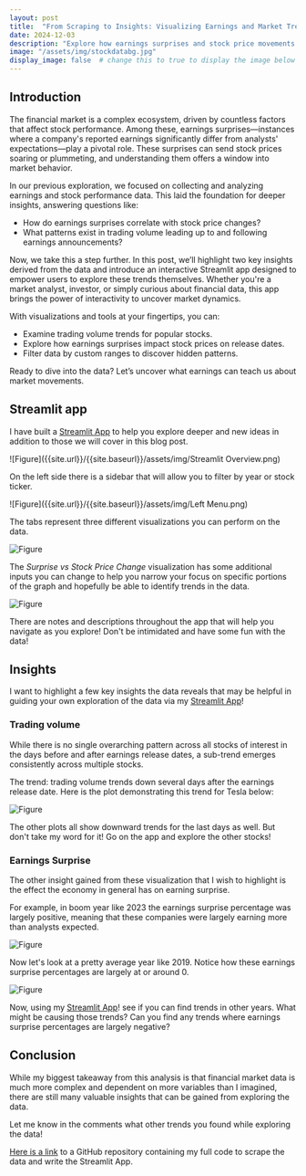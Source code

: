 ```yaml
---
layout: post
title:  "From Scraping to Insights: Visualizing Earnings and Market Trends"
date: 2024-12-03
description: "Explore how earnings surprises and stock price movements reveal deeper market trends. Using an interactive Streamlit app, you'll uncover insights about trading volumes, earnings surprises, and how they impact stock performance. Join us as we translate raw data into actionable market insights through visualizations and interactivity."  
image: "/assets/img/stockdatabg.jpg"
display_image: false  # change this to true to display the image below the banner 
---
```


## Introduction
The financial market is a complex ecosystem, driven by countless factors that affect stock performance. Among these, earnings surprises—instances where a company's reported earnings significantly differ from analysts' expectations—play a pivotal role. These surprises can send stock prices soaring or plummeting, and understanding them offers a window into market behavior.

In our previous exploration, we focused on collecting and analyzing earnings and stock performance data. This laid the foundation for deeper insights, answering questions like:

* How do earnings surprises correlate with stock price changes?
* What patterns exist in trading volume leading up to and following earnings announcements?

Now, we take this a step further. In this post, we’ll highlight two key insights derived from the data and introduce an interactive Streamlit app designed to empower users to explore these trends themselves. Whether you're a market analyst, investor, or simply curious about financial data, this app brings the power of interactivity to uncover market dynamics.

With visualizations and tools at your fingertips, you can:

* Examine trading volume trends for popular stocks.
* Explore how earnings surprises impact stock prices on release dates.
* Filter data by custom ranges to discover hidden patterns.

Ready to dive into the data? Let’s uncover what earnings can teach us about market movements.

## Streamlit app

I have built a [Streamlit App](https://another-stat386-theme-zxmsxtwgpqfsrr52835epd.streamlit.app/) to help you explore deeper and new ideas in addition to those we will cover in this blog post. 

![Figure]({{site.url}}/{{site.baseurl}}/assets/img/Streamlit Overview.png)

On the left side there is a sidebar that will allow you to filter by year or stock ticker. 

![Figure]({{site.url}}/{{site.baseurl}}/assets/img/Left Menu.png)

The tabs represent three different visualizations you can perform on the data. 

![Figure]({{site.url}}/{{site.baseurl}}/assets/img/Tabs.png)

The *Surprise vs Stock Price Change* visualization has some additional inputs you can change to help you narrow your focus on specific portions of the graph and hopefully be able to identify trends in the data.

![Figure]({{site.url}}/{{site.baseurl}}/assets/img/Additional.png)

There are notes and descriptions throughout the app that will help you navigate as you explore! Don't be intimidated and have some fun with the data!

## Insights

I want to highlight a few key insights the data reveals that may be helpful in guiding your own exploration of the data via my [Streamlit App](https://another-stat386-theme-zxmsxtwgpqfsrr52835epd.streamlit.app/)!

### Trading volume

While there is no single overarching pattern across all stocks of interest in the days before and after earnings release dates, a sub-trend emerges consistently across multiple stocks.

The trend: trading volume trends down several days after the earnings release date. Here is the plot demonstrating this trend for Tesla below:

![Figure]({{site.url}}/{{site.baseurl}}/assets/img/tslatradingvolume.png)

The other plots all show downward trends for the last days as well. But don't take my word for it! Go on the app and explore the other stocks!

### Earnings Surprise

The other insight gained from these visualization that I wish to highlight is the effect the economy in general has on earning surprise.

For example, in boom year like 2023 the earnings surprise percentage was largely positive, meaning that these companies were largely earning more than analysts expected.

![Figure]({{site.url}}/{{site.baseurl}}/assets/img/2023density.png)

Now let's look at a pretty average year like 2019. Notice how these earnings surprise percentages are largely at or around 0. 

![Figure]({{site.url}}/{{site.baseurl}}/assets/img/2019density.png)

Now, using my [Streamlit App](https://another-stat386-theme-zxmsxtwgpqfsrr52835epd.streamlit.app/)! see if you can find trends in other years. What might be causing those trends? Can you find any trends where earnings surprise percentages are largely negative?

## Conclusion

While my biggest takeaway from this analysis is that financial market data is much more complex and dependent on more variables than I imagined, there are still many valuable insights that can be gained from exploring the data. 

Let me know in the comments what other trends you found while exploring the data!

[Here is a link](https://github.com/skolten27/StockScrapingSimplified) to a GitHub repository containing my full code to scrape the data and write the Streamlit App.